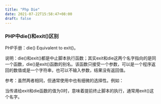 ```yaml
---
title: "Php Die"
date: 2021-07-22T15:58:47+08:00
draft: false
---
```


### PHP中die()和exit()区别

PHP手册：die() Equivalent to exit()。

说明：die()和exit()都是中止脚本执行函数；其实exit和die这两个名字指向的是同一个函数，die()是exit()函数的别名。该函数只接受一个参数，可以是一个程序返回的数值或是一个字符串，也可以不输入参数，结果没有返回值。

参考：虽然两者相同，但通常使用中也有细微的选择性。例如：

当传递给exit和die函数的值为0时，意味着提前终止脚本的执行，通常用exit()这个名字。